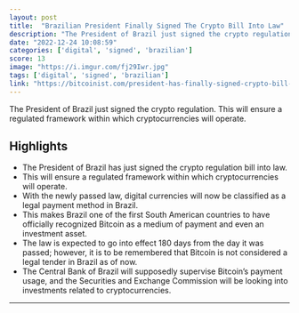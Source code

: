 ```yaml
---
layout: post
title:  "Brazilian President Finally Signed The Crypto Bill Into Law"
description: "The President of Brazil just signed the crypto regulation. This will ensure a regulated framework within which cryptocurrencies will operate."
date: "2022-12-24 10:08:59"
categories: ['digital', 'signed', 'brazilian']
score: 13
image: "https://i.imgur.com/fj29Iwr.jpg"
tags: ['digital', 'signed', 'brazilian']
link: "https://bitcoinist.com/president-has-finally-signed-crypto-bill-into-law/"
---
```


The President of Brazil just signed the crypto regulation. This will ensure a regulated framework within which cryptocurrencies will operate.

## Highlights

- The President of Brazil has just signed the crypto regulation bill into law.
- This will ensure a regulated framework within which cryptocurrencies will operate.
- With the newly passed law, digital currencies will now be classified as a legal payment method in Brazil.
- This makes Brazil one of the first South American countries to have officially recognized Bitcoin as a medium of payment and even an investment asset.
- The law is expected to go into effect 180 days from the day it was passed; however, it is to be remembered that Bitcoin is not considered a legal tender in Brazil as of now.
- The Central Bank of Brazil will supposedly supervise Bitcoin’s payment usage, and the Securities and Exchange Commission will be looking into investments related to cryptocurrencies.

---
